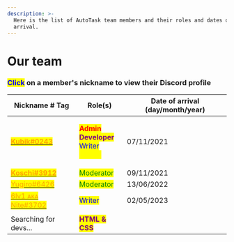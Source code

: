 ```yaml
---
description: >-
  Here is the list of AutoTask team members and their roles and dates of
  arrival.
---
```


# Our team

### <mark style="color:blue;">Click</mark> on a member's nickname to view their Discord profile

| Nickname # Tag                                                                                    | Role(s)                                                                                                                                                                                                                | Date of arrival (day/month/year) |
| ------------------------------------------------------------------------------------------------- | ---------------------------------------------------------------------------------------------------------------------------------------------------------------------------------------------------------------------- | -------------------------------- |
| [<mark style="color:orange;">**Kubik#0243**</mark>](https://discord/users/685739284287848458)     | <p><mark style="color:red;"><strong>Admin</strong></mark><br><mark style="color:purple;"><strong>Developer</strong></mark><br><mark style="color:blue;">Writer</mark><br><mark style="color:yellow;">Helper</mark></p> | 07/11/2021                       |
| [<mark style="color:orange;">**Koschi#3912**</mark>](https://discord/users/769203807783485491)    | <mark style="color:green;">Moderator</mark>                                                                                                                                                                            | 09/11/2021                       |
| [<mark style="color:orange;">Yugiro#6426</mark>](https://discord/users/791741298376966154)        | <mark style="color:green;">Moderator</mark>                                                                                                                                                                            | 13/06/2022                       |
| [<mark style="color:orange;">6lv1 ᴀᴋᴀ Nite#3702</mark>](https://discord/users/828862891238227978) | <mark style="color:blue;">Writer</mark>                                                                                                                                                                                | 02/05/2023                       |
|                                                                                                   |                                                                                                                                                                                                                        |                                  |
| Searching for devs...                                                                             | <mark style="color:purple;">**HTML & CSS**</mark>                                                                                                                                                                      |                                  |

